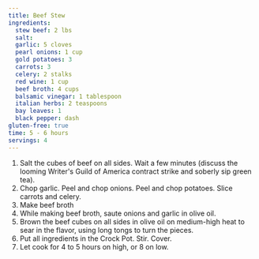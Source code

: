 ```yaml
---
title: Beef Stew 
ingredients:
  stew beef: 2 lbs
  salt:
  garlic: 5 cloves
  pearl onions: 1 cup
  gold potatoes: 3
  carrots: 3
  celery: 2 stalks
  red wine: 1 cup
  beef broth: 4 cups
  balsamic vinegar: 1 tablespoon
  italian herbs: 2 teaspoons
  bay leaves: 1
  black pepper: dash
gluten-free: true
time: 5 - 6 hours 
servings: 4
---
```


1. Salt the cubes of beef on all sides. Wait a few minutes (discuss the looming
   Writer's Guild of America contract strike and soberly sip green tea). 
2. Chop garlic. Peel and chop onions. Peel and chop potatoes. Slice carrots and
   celery.
3. Make beef broth
4. While making beef broth, saute onions and garlic in olive oil.
5. Brown the beef cubes on all sides in olive oil on medium-high heat to sear 
   in the flavor, using long tongs to turn the pieces. 
6. Put all ingredients in the Crock Pot. Stir. Cover.
7. Let cook for 4 to 5 hours on high, or 8 on low. 

